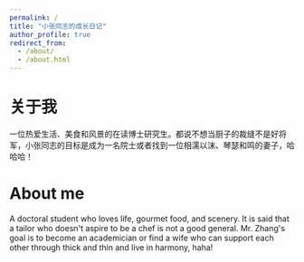```yaml
---
permalink: /
title: "小张同志的成长日记"
author_profile: true
redirect_from: 
  - /about/
  - /about.html
---
```


关于我
======
一位热爱生活、美食和风景的在读博士研究生。都说不想当厨子的裁缝不是好将军，小张同志的目标是成为一名院士或者找到一位相濡以沫、琴瑟和鸣的妻子，哈哈哈！

About me
======
A doctoral student who loves life, gourmet food, and scenery. It is said that a tailor who doesn't aspire to be a chef is not a good general. Mr. Zhang's goal is to become an academician or find a wife who can support each other through thick and thin and live in harmony, haha!
